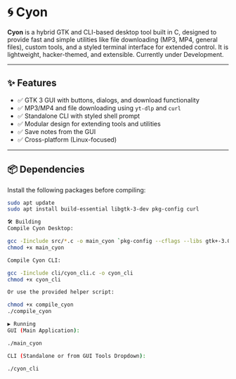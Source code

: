# 🌀 Cyon

**Cyon** is a hybrid GTK and CLI-based desktop tool built in C, designed to provide fast and simple utilities like file downloading (MP3, MP4, general files), custom tools, and a styled terminal interface for extended control. It is lightweight, hacker-themed, and extensible. Currently under Development.

---

## ✨ Features

- ✅ GTK 3 GUI with buttons, dialogs, and download functionality  
- ✅ MP3/MP4 and file downloading using `yt-dlp` and `curl`  
- ✅ Standalone CLI with styled shell prompt  
- ✅ Modular design for extending tools and utilities  
- ✅ Save notes from the GUI  
- ✅ Cross-platform (Linux-focused)

---

## 📦 Dependencies

Install the following packages before compiling:

```bash
sudo apt update
sudo apt install build-essential libgtk-3-dev pkg-config curl

🛠️ Building
Compile Cyon Desktop:

gcc -Iinclude src/*.c -o main_cyon `pkg-config --cflags --libs gtk+-3.0`
chmod +x main_cyon

Compile Cyon CLI:

gcc -Iinclude cli/cyon_cli.c -o cyon_cli
chmod +x cyon_cli

Or use the provided helper script:

chmod +x compile_cyon
./compile_cyon

▶️ Running
GUI (Main Application):

./main_cyon

CLI (Standalone or from GUI Tools Dropdown):

./cyon_cli
